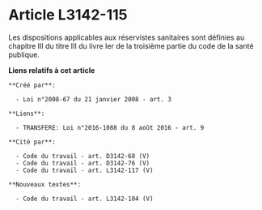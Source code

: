 # Article L3142-115

Les dispositions applicables aux réservistes sanitaires sont définies au chapitre III du titre III du livre Ier de la
troisième partie du code de la santé publique.

**Liens relatifs à cet article**

	**Créé par**:

	  - Loi n°2008-67 du 21 janvier 2008 - art. 3

	**Liens**:

	  - TRANSFERE: Loi n°2016-1088 du 8 août 2016 - art. 9

	**Cité par**:

	  - Code du travail - art. D3142-68 (V)
	  - Code du travail - art. D3142-76 (V)
	  - Code du travail - art. L3142-117 (V)

	**Nouveaux textes**:

	  - Code du travail - art. L3142-104 (V)
